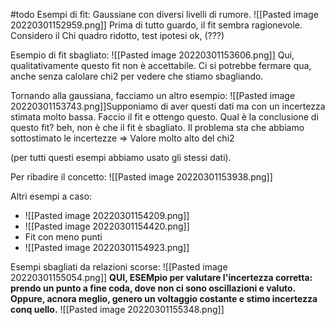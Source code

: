#todo
Esempi di fit:
Gaussiane con diversi livelli di rumore.
![[Pasted image 20220301152959.png]]
Prima di tutto guardo, il fit sembra ragionevole. Considero il Chi quadro ridotto, test ipotesi ok, 
(???)

Esempio di fit sbagliato:
![[Pasted image 20220301153606.png]]
Qui, qualitativamente questo fit non è accettabile. Ci si potrebbe fermare qua, anche senza calolare chi2 per vedere che stiamo sbagliando.

Tornando alla gaussiana, facciamo un altro esempio:
![[Pasted image 20220301153743.png]]Supponiamo di aver questi dati ma con un incertezza stimata molto bassa.
Faccio il fit e ottengo questo. Qual è la conclusione di questo fit? beh, non è che il fit è sbagliato. Il problema sta che abbiamo sottostimato le incertezze => Valore molto alto del chi2

 
(per tutti questi esempi abbiamo usato gli stessi dati).

Per ribadire il concetto:
![[Pasted image 20220301153938.png]]

Altri esempi a caso:
- ![[Pasted image 20220301154209.png]]
- ![[Pasted image 20220301154420.png]]
- Fit con meno punti
- ![[Pasted image 20220301154923.png]]

Esempi sbagliati da relazioni scorse:
![[Pasted image 20220301155054.png]]
__QUI, ESEMpio per valutare l'incertezza corretta: prendo un punto a fine coda, dove non ci sono oscillazioni e valuto. Oppure, acnora meglio, genero un voltaggio costante e stimo incertezza conq uello.__
![[Pasted image 20220301155348.png]]